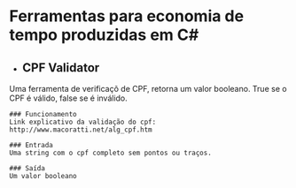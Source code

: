 # Ferramentas para economia de tempo produzidas em C#

* ## CPF Validator
Uma ferramenta de verificaçõ de CPF, retorna um valor booleano. True se o CPF é válido, false se é inválido.

    ### Funcionamento
    Link explicativo da validação do cpf: http://www.macoratti.net/alg_cpf.htm

    ### Entrada
    Uma string com o cpf completo sem pontos ou traços.

    ### Saída
    Um valor booleano
